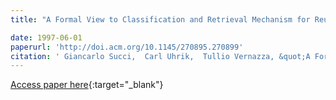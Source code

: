 ```yaml
---
title: "A Formal View to Classification and Retrieval Mechanism for Reusable Objects"

date: 1997-06-01
paperurl: 'http://doi.acm.org/10.1145/270895.270899'
citation: ' Giancarlo Succi,  Carl Uhrik,  Tullio Vernazza, &quot;A Formal View to Classification and Retrieval Mechanism for Reusable Objects.&quot;, 1997.'
---
```

[Access paper here](http://doi.acm.org/10.1145/270895.270899){:target="_blank"}
